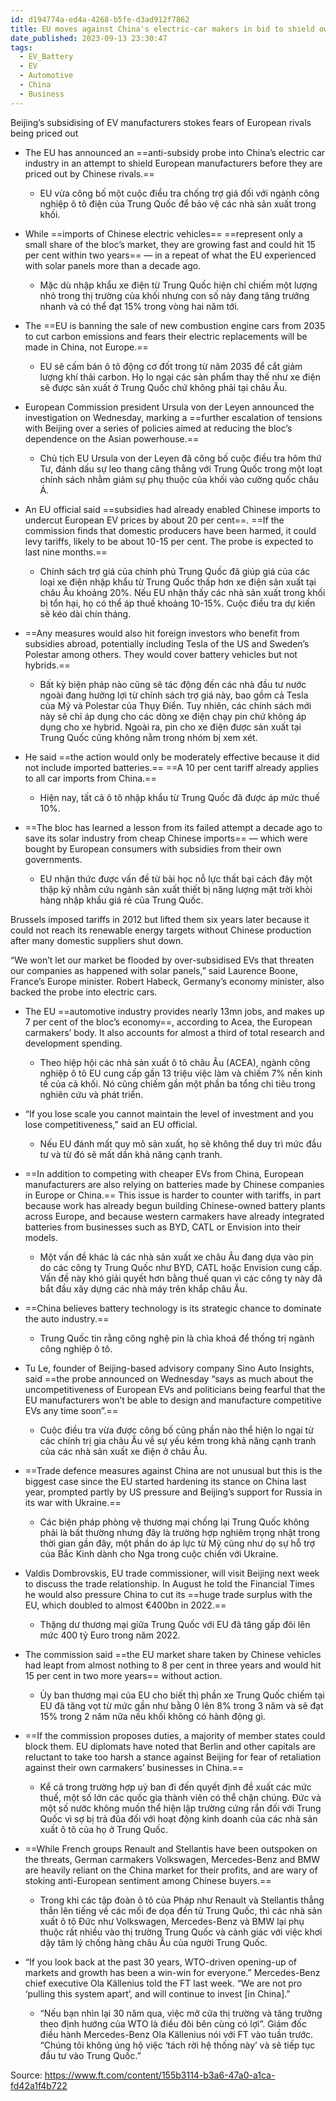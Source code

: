 ```yaml
---
id: d194774a-ed4a-4268-b5fe-d3ad912f7862
title: EU moves against China's electric-car makers in bid to shield own industry / EU điều tra chống trợ giá đối với xe điện từ Trung Quốc
date_published: 2023-09-13 23:30:47
tags:
  - EV_Battery
  - EV
  - Automotive
  - China
  - Business
---
```


Beijing’s subsidising of EV manufacturers stokes fears of European rivals being priced out

* The EU has announced an ==anti-subsidy probe into China’s electric car industry in an attempt to shield European manufacturers before they are priced out by Chinese rivals.==
	* EU vừa công bố một cuộc điều tra chống trợ giá đối với ngành công nghiệp ô tô điện của Trung Quốc để bảo vệ các nhà sản xuất trong khối.

* While ==imports of Chinese electric vehicles== ==represent only a small share of the bloc’s market, they are growing fast and could hit 15 per cent within two years== — in a repeat of what the EU experienced with solar panels more than a decade ago.
	* Mặc dù nhập khẩu xe điện từ Trung Quốc hiện chỉ chiếm một lượng nhỏ trong thị trường của khối nhưng con số này đang tăng trưởng nhanh và có thể đạt 15% trong vòng hai năm tới.

* The ==EU is banning the sale of new combustion engine cars from 2035 to cut carbon emissions and fears their electric replacements will be made in China, not Europe.==
	* EU sẽ cấm bán ô tô động cơ đốt trong từ năm 2035 để cắt giảm lượng khí thải carbon. Họ lo ngại các sản phẩm thay thế như xe điện sẽ được sản xuất ở Trung Quốc chứ không phải tại châu Âu.

* European Commission president Ursula von der Leyen announced the investigation on Wednesday, marking a ==further escalation of tensions with Beijing over a series of policies aimed at reducing the bloc’s dependence on the Asian powerhouse.==
	* Chủ tịch EU Ursula von der Leyen đã công bố cuộc điều tra hôm thứ Tư, đánh dấu sự leo thang căng thẳng với Trung Quốc trong một loạt chính sách nhằm giảm sự phụ thuộc của khối vào cường quốc châu Á.

* An EU official said ==subsidies had already enabled Chinese imports to undercut European EV prices by about 20 per cent==. ==If the commission finds that domestic producers have been harmed, it could levy tariffs, likely to be about 10-15 per cent. The probe is expected to last nine months.==
	* Chính sách trợ giá của chính phủ Trung Quốc đã giúp giá của các loại xe điện nhập khẩu từ Trung Quốc thấp hơn xe điện sản xuất tại châu Âu khoảng 20%. Nếu EU nhận thấy các nhà sản xuất trong khối bị tổn hại, họ có thể áp thuế khoảng 10-15%. Cuộc điều tra dự kiến sẽ kéo dài chín tháng.

* ==Any measures would also hit foreign investors who benefit from subsidies abroad, potentially including Tesla of the US and Sweden’s Polestar among others. They would cover battery vehicles but not hybrids.==
	* Bất kỳ biện pháp nào cũng sẽ tác động đến các nhà đầu tư nước ngoài đang hưởng lợi từ chính sách trợ giá này, bao gồm cả Tesla của Mỹ và Polestar của Thụy Điển. Tuy nhiên, các chính sách mới này sẽ chỉ áp dụng cho các dòng xe điện chạy pin chứ không áp dụng cho xe hybrid. Ngoài ra, pin cho xe điện được sản xuất tại Trung Quốc cũng không nằm trong nhóm bị xem xét.

* He said ==the action would only be moderately effective because it did not include imported batteries.== ==A 10 per cent tariff already applies to all car imports from China.== 
	* Hiện nay, tất cả ô tô nhập khẩu từ Trung Quốc đã được áp mức thuế 10%.

* ==The bloc has learned a lesson from its failed attempt a decade ago to save its solar industry from cheap Chinese imports== — which were bought by European consumers with subsidies from their own governments.
	* EU nhận thức được vấn đề từ bài học nỗ lực thất bại cách đây một thập kỷ nhằm cứu ngành sản xuất thiết bị năng lượng mặt trời khỏi hàng nhập khẩu giá rẻ của Trung Quốc.

Brussels imposed tariffs in 2012 but lifted them six years later because it could not reach its renewable energy targets without Chinese production after many domestic suppliers shut down.

“We won’t let our market be flooded by over-subsidised EVs that threaten our companies as happened with solar panels,” said Laurence Boone, France’s Europe minister. Robert Habeck, Germany’s economy minister, also backed the probe into electric cars.

* The EU ==automotive industry provides nearly 13mn jobs, and makes up 7 per cent of the bloc’s economy==, according to Acea, the European carmakers’ body. It also accounts for almost a third of total research and development spending.
	* Theo hiệp hội các nhà sản xuất ô tô châu Âu (ACEA), ngành công nghiệp ô tô EU cung cấp gần 13 triệu việc làm và chiếm 7% nền kinh tế của cả khối. Nó cũng chiếm gần một phần ba tổng chi tiêu trong nghiên cứu và phát triển.

* “If you lose scale you cannot maintain the level of investment and you lose competitiveness,” said an EU official.
	* Nếu EU đánh mất quy mô sản xuất, họ sẽ không thể duy trì mức đầu tư và từ đó sẽ mất dần khả năng cạnh tranh.

* ==In addition to competing with cheaper EVs from China, European manufacturers are also relying on batteries made by Chinese companies in Europe or China.== This issue is harder to counter with tariffs, in part because work has already begun building Chinese-owned battery plants across Europe, and because western carmakers have already integrated batteries from businesses such as BYD, CATL or Envision into their models. 
	* Một vấn đề khác là các nhà sản xuất xe châu Âu đang dựa vào pin do các công ty Trung Quốc như BYD, CATL hoặc Envision cung cấp. Vấn đề này khó giải quyết hơn bằng thuế quan vì các công ty này đã bắt đầu xây dựng các nhà máy trên khắp châu Âu.

* ==China believes battery technology is its strategic chance to dominate the auto industry.== 
	* Trung Quốc tin rằng công nghệ pin là chìa khoá để thống trị ngành công nghiệp ô tô.

* Tu Le, founder of Beijing-based advisory company Sino Auto Insights, said ==the probe announced on Wednesday “says as much about the uncompetitiveness of European EVs and politicians being fearful that the EU manufacturers won’t be able to design and manufacture competitive EVs any time soon”.==
	* Cuộc điều tra vừa được công bố cũng phần nào thể hiện lo ngại từ các chính trị gia châu Âu về sự yếu kém trong khả năng cạnh tranh của các nhà sản xuất xe điện ở châu Âu.

* ==Trade defence measures against China are not unusual but this is the biggest case since the EU started hardening its stance on China last year, prompted partly by US pressure and Beijing’s support for Russia in its war with Ukraine.== 
	* Các biện pháp phòng vệ thương mại chống lại Trung Quốc không phải là bất thường nhưng đây là trường hợp nghiêm trọng nhật trong thời gian gần đây, một phần do áp lực từ Mỹ cũng như dọ sự hỗ trợ của Bắc Kinh dành cho Nga trong cuộc chiến với Ukraine.

* Valdis Dombrovskis, EU trade commissioner, will visit Beijing next week to discuss the trade relationship. In August he told the Financial Times he would also pressure China to cut its ==huge trade surplus with the EU, which doubled to almost €400bn in 2022.==
	* Thặng dư thương mại giữa Trung Quốc với EU đã tăng gấp đôi lên mức 400 tỷ Euro trong năm 2022.

* The commission said ==the EU market share taken by Chinese vehicles had leapt from almost nothing to 8 per cent in three years and would hit 15 per cent in two more years== without action.
	* Ủy ban thương mại của EU cho biết thị phần xe Trung Quốc chiếm tại EU đã tăng vọt từ mức gần như bằng 0 lên 8% trong 3 năm và sẽ đạt 15% trong 2 năm nữa nếu khối không có hành động gì.

* ==If the commission proposes duties, a majority of member states could block them. EU diplomats have noted that Berlin and other capitals are reluctant to take too harsh a stance against Beijing for fear of retaliation against their own carmakers’ businesses in China.== 
	* Kể cả trong trường hợp uỷ ban đi đến quyết định đề xuất các mức thuế, một số lớn các quốc gia thành viên có thể chặn chúng. Đức và một số nước không muốn thể hiện lập trường cứng rắn đối với Trung Quốc vì sợ bị trả đũa đối với hoạt động kinh doanh của các nhà sản xuất ô tô của họ ở Trung Quốc.

* ==While French groups Renault and Stellantis have been outspoken on the threats, German carmakers Volkswagen, Mercedes-Benz and BMW are heavily reliant on the China market for their profits, and are wary of stoking anti-European sentiment among Chinese buyers.==
	* Trong khi các tập đoàn ô tô của Pháp như Renault và Stellantis thẳng thắn lên tiếng về các mối đe dọa đến từ Trung Quốc, thì các nhà sản xuất ô tô Đức như Volkswagen, Mercedes-Benz và BMW lại phụ thuộc rất nhiều vào thị trường Trung Quốc và cảnh giác với việc khơi dậy tâm lý chống hàng châu Âu của người Trung Quốc.

* “If you look back at the past 30 years, WTO-driven opening-up of markets and growth has been a win-win for everyone.” Mercedes-Benz chief executive Ola Källenius told the FT last week. “We are not pro ‘pulling this system apart’, and will continue to invest \[in China\].”
	* “Nếu bạn nhìn lại 30 năm qua, việc mở cửa thị trường và tăng trưởng theo định hướng của WTO là điều đôi bên cùng có lợi”. Giám đốc điều hành Mercedes-Benz Ola Källenius nói với FT vào tuần trước. “Chúng tôi không ủng hộ việc ‘tách rời hệ thống này’ và sẽ tiếp tục đầu tư vào Trung Quốc.”

Source: https://www.ft.com/content/155b3114-b3a6-47a0-a1ca-fd42a1f4b722